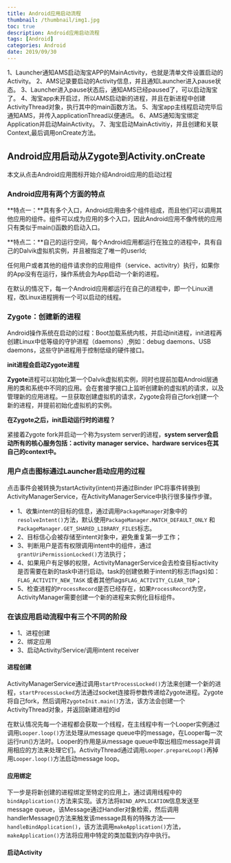 ```yaml
---
title: Android应用启动流程
thumbnail: /thumbnail/img1.jpg
toc: true
description: Android应用启动流程
tags: [Android]
categories: Android
date: 2019/09/30
---
```


1、Launcher通知AMS启动淘宝APP的MainActivity，也就是清单文件设置启动的Activity。
2、AMS记录要启动的Activity信息，并且通知Launcher进入pause状态。
3、Launcher进入pause状态后，通知AMS已经paused了，可以启动淘宝了。
4、淘宝app未开启过，所以AMS启动新的进程，并且在新进程中创建ActivityThread对象，执行其中的main函数方法。
5、淘宝app主线程启动完毕后通知AMS，并传入applicationThread以便通讯。
6、AMS通知淘宝绑定Application并启动MainActivity。
7、淘宝启动MainActivitiy，并且创建和关联Context,最后调用onCreate方法。

<!--more-->

## Android应用启动从Zygote到Activity.onCreate

本文从点击Android应用图标开始介绍Android应用的启动过程

### Android应用有两个方面的特点

**特点一：**具有多个入口，Android应用由多个组件组成，而且他们可以调用其他应用的组件。组件可以成为应用的多个入口，因此Android应用不像传统的应用只有类似于main()函数的启动入口。

**特点二：**自己的运行空间，每个Android应用都运行在独立的进程中，具有自己的Dalvik虚拟机实例，并且被指定了唯一的userId;


任何用户或者其他的组件请求你的应用组件（service、activitry）执行，如果你的App没有在运行，操作系统会为App启动一个新的进程。

在默认的情况下，每一个Android应用都运行在自己的进程中，即一个Linux进程，改Linux进程拥有一个可以启动的线程。 


### Zygote：创建新的进程

Android操作系统在启动的过程：Boot加载系统内核，并启动init进程，init进程再创建Linux中低等级的守护进程（daemons）,例如：debug daemons、USB daemons，这些守护进程用于控制低级的硬件接口。

**init进程会启动Zygote进程**

**Zygote**进程可以初始化第一个Dalvik虚拟机实例，同时也提前加载Android层通用的类和系统中不同的应用。会在套接字接口上监听创建新的虚拟机的请求，以及管理新的应用进程。一旦获取创建虚拟机的请求，Zygote会将自己fork创建一个新的进程，并提前初始化虚拟机的实例。

**在Zygote之后，init启动运行时的进程？**

紧接着Zygote fork并启动一个称为system server的进程，**system server会启动所有的核心服务包括：activity manager service、hardware services在其自己的context中。**

### 用户点击图标通过Launcher启动应用的过程

点击事件会被转换为startActivity(intent)并通过Binder IPC将事件转换到ActivityManagerService，在ActivityManagerService中执行很多操作步骤。

* 1、收集intent的目标的信息，通过调用`PackageManager`对象中的`resolveIntent()`方法，默认使用`PackageManager.MATCH_DEFAULT_ONLY` 和     `PackageManager.GET_SHARED_LIBRARY_FILES`标志。
* 2、目标信心会被存储至intent对象中，避免重复第一步工作；
* 3、判断用户是否有权限调用intent中的组件，通过`grantUriPermissionLocked()`方法执行；
* 4、如果用户有足够的权限，ActivityManagerService会去检查目标activity是否需要在新的task中进行启动。task的创建依赖于intent的标志(flags)如：`FLAG_ACTIVITY_NEW_TASK` 或者其他flags`FLAG_ACTIVITY_CLEAR_TOP`；
* 5、检查进程的`ProcessRecord`是否已经存在，如果`ProcessRecord`为空，ActivityManager需要创建一个新的进程来实例化目标组件。


### 在该应用启动流程中有三个不同的阶段
* 1、进程创建
* 2、绑定应用
* 3、启动Activity/Service/调用intent receiver

#### 进程创建

ActivityManagerService通过调用`startProcessLocked()`方法来创建一个新的进程，`startProcessLocked`方法通过socket连接将参数传递给Zygote进程。Zygote将自己fork，然后调用`ZygoteInit.main()`方法，该方法会创建一个ActivityThread对象，并返回新建进程的id

在默认情况先每一个进程都会获取一个线程，在主线程中有一个Looper实例通过调用`Looper.loop()`方法处理从message queue中的message，在Looper每一次运行run()方法时。Looper的作用是从message queue中取出相应message并调用相应的方法来处理它们。ActivityThread通过调用`Looper.prepareLoop()`再掉用`Looper.loop()`方法启动message loop。

#### 应用绑定

下一步是将新创建的进程绑定至特定的应用上，通过调用线程中的`bindApplication()`方法来实现。该方法将`BIND_APPLICATION`信息发送至message queue，该Message通过Handler对象检索，然后调用handlerMessage()方法来触发该message具有的特殊方法——`handleBindApplication()`，该方法调用`makeApplication()`方法，`makeApplication()`方法将应用中特定的类加载到内存中执行。


#### 启动Activity